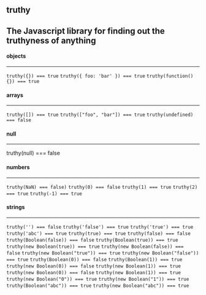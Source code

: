 ## truthy

The Javascript library for finding out the truthyness of anything
----


#### objects
---

`truthy({}) === true`
`truthy({ foo: 'bar' }) === true`
`truthy(function() {}) === true`

#### arrays
---

`truthy([]) === true`
`truthy(["foo", "bar"]) === true`
`truthy(undefined) === false`

#### null
---

truthy(null) === false


#### numbers
---

`truthy(NaN) === false)`
`truthy(0) === false`
`truthy(1) === true`
`truthy(2) === true`
`truthy(-1) === true`


#### strings
---

`truthy('') === false`
`truthy('false') === true`
`truthy('true') === true`
`truthy('abc') === true`
`truthy(true) === true`
`truthy(false) === false`
`truthy(Boolean(false)) === false`
`truthy(Boolean(true)) === true`
`truthy(new Boolean(true)) === true`
`truthy(new Boolean(false)) === false`
`truthy(new Boolean("true")) === true`
`truthy(new Boolean("false")) === true`
`truthy(Boolean(0)) === false`
`truthy(Boolean(1)) === true`
`truthy(new Boolean(0)) === false`
`truthy(new Boolean(1)) === true`
`truthy(new Boolean(0)) === false`
`truthy(new Boolean(1)) === true`
`truthy(new Boolean("0")) === true`
`truthy(new Boolean("1")) === true`
`truthy(Boolean("abc")) === true`
`truthy(new Boolean("abc")) === true`